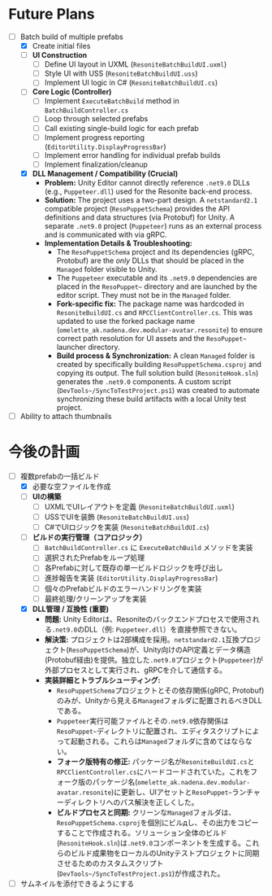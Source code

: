 # Future Plans
- [ ] Batch build of multiple prefabs
  - [x] Create initial files
  - [ ] **UI Construction**
    - [ ] Define UI layout in UXML (`ResoniteBatchBuildUI.uxml`)
    - [ ] Style UI with USS (`ResoniteBatchBuildUI.uss`)
    - [ ] Implement UI logic in C# (`ResoniteBatchBuildUI.cs`)
  - [ ] **Core Logic (Controller)**
    - [ ] Implement `ExecuteBatchBuild` method in `BatchBuildController.cs`
    - [ ] Loop through selected prefabs
    - [ ] Call existing single-build logic for each prefab
    - [ ] Implement progress reporting (`EditorUtility.DisplayProgressBar`)
    - [ ] Implement error handling for individual prefab builds
    - [ ] Implement finalization/cleanup
  - [x] **DLL Management / Compatibility (Crucial)**
    - **Problem:** Unity Editor cannot directly reference `.net9.0` DLLs (e.g., `Puppeteer.dll`) used for the Resonite back-end process.
    - **Solution:** The project uses a two-part design. A `netstandard2.1` compatible project (`ResoPuppetSchema`) provides the API definitions and data structures (via Protobuf) for Unity. A separate `.net9.0` project (`Puppeteer`) runs as an external process and is communicated with via gRPC.
    - **Implementation Details & Troubleshooting:**
      - The `ResoPuppetSchema` project and its dependencies (gRPC, Protobuf) are the *only* DLLs that should be placed in the `Managed` folder visible to Unity.
      - The `Puppeteer` executable and its `.net9.0` dependencies are placed in the `ResoPuppet~` directory and are launched by the editor script. They must not be in the `Managed` folder.
      - **Fork-specific fix:** The package name was hardcoded in `ResoniteBuildUI.cs` and `RPCClientController.cs`. This was updated to use the forked package name (`omelette_ak.nadena.dev.modular-avatar.resonite`) to ensure correct path resolution for UI assets and the `ResoPuppet~` launcher directory.
      - **Build process & Synchronization:** A clean `Managed` folder is created by specifically building `ResoPuppetSchema.csproj` and copying its output. The full solution build (`ResoniteHook.sln`) generates the `.net9.0` components. A custom script (`DevTools~/SyncToTestProject.ps1`) was created to automate synchronizing these build artifacts with a local Unity test project.
- [ ] Ability to attach thumbnails

# 今後の計画
- [ ] 複数prefabの一括ビルド
  - [x] 必要な空ファイルを作成
  - [ ] **UIの構築**
    - [ ] UXMLでUIレイアウトを定義 (`ResoniteBatchBuildUI.uxml`)
    - [ ] USSでUIを装飾 (`ResoniteBatchBuildUI.uss`)
    - [ ] C#でUIロジックを実装 (`ResoniteBatchBuildUI.cs`)
  - [ ] **ビルドの実行管理（コアロジック）**
    - [ ] `BatchBuildController.cs` に `ExecuteBatchBuild` メソッドを実装
    - [ ] 選択されたPrefabをループ処理
    - [ ] 各Prefabに対して既存の単一ビルドロジックを呼び出し
    - [ ] 進捗報告を実装 (`EditorUtility.DisplayProgressBar`)
    - [ ] 個々のPrefabビルドのエラーハンドリングを実装
    - [ ] 最終処理/クリーンアップを実装
  - [x] **DLL管理 / 互換性 (重要)**
    - **問題:** Unity Editorは、Resoniteのバックエンドプロセスで使用される`.net9.0`のDLL（例: `Puppeteer.dll`）を直接参照できない。
    - **解決策:** プロジェクトは2部構成を採用。`netstandard2.1`互換プロジェクト(`ResoPuppetSchema`)が、Unity向けのAPI定義とデータ構造(Protobuf経由)を提供。独立した`.net9.0`プロジェクト(`Puppeteer`)が外部プロセスとして実行され、gRPCを介して通信する。
    - **実装詳細とトラブルシューティング:**
      - `ResoPuppetSchema`プロジェクトとその依存関係(gRPC, Protobuf)のみが、Unityから見える`Managed`フォルダに配置されるべきDLLである。
      - `Puppeteer`実行可能ファイルとその`.net9.0`依存関係は`ResoPuppet~`ディレクトリに配置され、エディタスクリプトによって起動される。これらは`Managed`フォルダに含めてはならない。
      - **フォーク版特有の修正:** パッケージ名が`ResoniteBuildUI.cs`と`RPCClientController.cs`にハードコードされていた。これをフォーク版のパッケージ名(`omelette_ak.nadena.dev.modular-avatar.resonite`)に更新し、UIアセットと`ResoPuppet~`ランチャーディレクトリへのパス解決を正しくした。
      - **ビルドプロセスと同期:** クリーンな`Managed`フォルダは、`ResoPuppetSchema.csproj`を個別にビルдし、その出力をコピーすることで作成される。ソリューション全体のビルド(`ResoniteHook.sln`)は`.net9.0`コンポーネントを生成する。これらのビルド成果物をローカルのUnityテストプロジェクトに同期させるためのカスタムスクリプト(`DevTools~/SyncToTestProject.ps1`)が作成された。
- [ ] サムネイルを添付できるようにする
